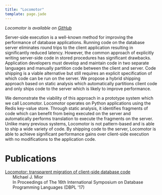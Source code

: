 ```yaml
---
title: "Locomotor"
template: page.jade
---
```


*Locomotor is available on [GitHub](https://github.com/michaelmior/locomotor)*

Server-side execution is a well-known method for improving the performance of database applications.
Running code on the database server eliminates round trips to the client application resulting in significantly reduced latency.
However, the common approach of explicitly writing server-side code in stored procedures has significant drawbacks.
Application developers must develop and maintain code in two separate languages and manually partition code between the client and server.
Code shipping is a viable alternative but still requires an explicit specification of which code can be run on the server.
We propose a hybrid shipping approach based on static analysis which automatically partitions client code and only ships code to the server which is likely to improve performance.

We demonstrate the viability of this approach in a prototype system which we call Locomotor.
Locomotor operates on Python applications using the Redis key-value store.
Through static analysis, it identifies fragments of code which can benefit from being executed on the server and automatically performs translation to execute the fragments on the server.
Unlike many previous systems, Locomotor is not pattern-based and is able to ship a wide variety of code.
By shipping code to the server, Locomotor is able to achieve significant performance gains over client-side execution with no modifications to the application code.

# Publications

<!--lint disable no-html-->
<div class="acmdlitem">
  <a href="https://www.researchgate.net/publication/319329199_Locomotor_transparent_migration_of_client-side_database_code" title="Locomotor: transparent migration of client-side database code">
    Locomotor: transparent migration of client-side database code
  </a>
  <div style="margin-left:25px">
    Michael J. Mior<br>
    In Proceedings of The 16th International Symposium on Database Programming Languages (DBPL '17)
  </div>
</div>

